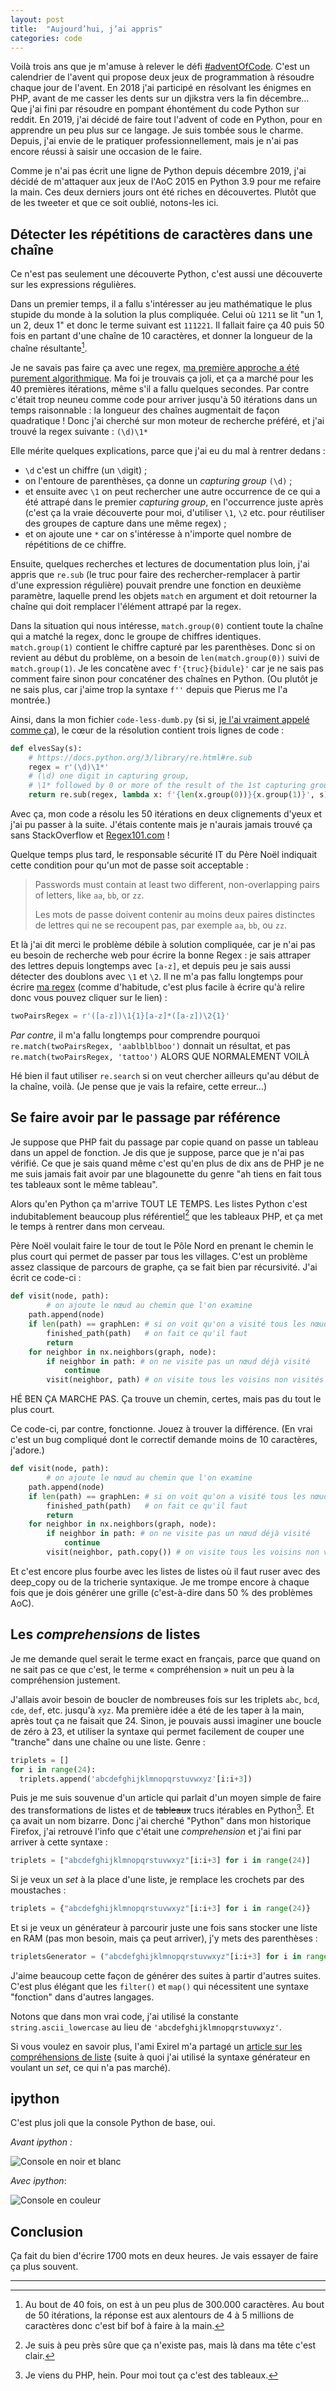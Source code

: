 ```yaml
---
layout: post
title:  "Aujourd’hui, j’ai appris"
categories: code
---
```


Voilà trois ans que je m'amuse à relever le défi [#adventOfCode](https://adventofcode.com/). C'est un calendrier de l'avent qui propose deux jeux de programmation à résoudre chaque jour de l'avent. En 2018 j'ai participé en résolvant les énigmes en PHP, avant de me casser les dents sur un djikstra vers la fin décembre… Que j'ai fini par résoudre en pompant éhontément du code Python sur reddit. En 2019, j'ai décidé de faire tout l'advent of code en Python, pour en apprendre un peu plus sur ce langage. Je suis tombée sous le charme. Depuis, j'ai envie de le pratiquer professionnellement, mais je n'ai pas encore réussi à saisir une occasion de le faire.

Comme je n'ai pas écrit une ligne de Python depuis décembre 2019, j'ai décidé de m'attaquer aux jeux de l'AoC 2015 en Python 3.9 pour me refaire la main. Ces deux derniers jours ont été riches en découvertes. Plutôt que de les tweeter et que ce soit oublié, notons-les ici.

## Détecter les répétitions de caractères dans une chaîne

Ce n'est pas seulement une découverte Python, c'est aussi une découverte sur les expressions régulières.

Dans un premier temps, il a fallu s'intéresser au jeu mathématique le plus stupide du monde à la solution la plus compliquée. Celui où `1211` se lit "un 1, un 2, deux 1" et donc le terme suivant est `111221`. Il fallait faire ça 40 puis 50 fois en partant d'une chaîne de 10 caractères, et donner la longueur de la chaîne résultante[^3]. 

Je ne savais pas faire ça avec une regex, [ma première approche a été purement algorithmique](https://github.com/tut-tuuut/advent-of-code-shiny-giggle/blob/master/2015/10/code.py#L4-L18). Ma foi je trouvais ça joli, et ça a marché pour les 40 premières itérations, même s'il a fallu quelques secondes. Par contre c'était trop neuneu comme code pour arriver jusqu'à 50 itérations dans un temps raisonnable : la longueur des chaînes augmentait de façon quadratique ! Donc j'ai cherché sur mon moteur de recherche préféré, et j'ai trouvé la regex suivante : `(\d)\1*`

Elle mérite quelques explications, parce que j'ai eu du mal à rentrer dedans :

- `\d` c'est un chiffre (un `\d`igit) ;
- on l'entoure de parenthèses, ça donne un *capturing group* `(\d)` ;
- et ensuite avec `\1` on peut rechercher une autre occurrence de ce qui a été attrapé dans le premier *capturing group*, en l'occurrence juste après (c'est ça la vraie découverte pour moi, d'utiliser `\1`, `\2` etc. pour réutiliser des groupes de capture dans une même regex) ;
- et on ajoute une `*` car on s'intéresse à n'importe quel nombre de répétitions de ce chiffre.

Ensuite, quelques recherches et lectures de documentation plus loin, j'ai appris que `re.sub` (le truc pour faire des rechercher-remplacer à partir d'une expression régulière) pouvait prendre une fonction en deuxième paramètre, laquelle prend les objets `match` en argument et doit retourner la chaîne qui doit remplacer l'élément attrapé par la regex.

Dans la situation qui nous intéresse, `match.group(0)` contient toute la chaîne qui a matché la regex, donc le groupe de chiffres identiques. `match.group(1)` contient le chiffre capturé par les parenthèses. Donc si on revient au début du problème, on a besoin de `len(match.group(0))`  suivi de `match.group(1)`. Je les concatène avec `f'{truc}{bidule}'` car je ne sais pas comment faire sinon pour concaténer des chaînes en Python. (Ou plutôt je ne sais plus, car j'aime trop la syntaxe `f''` depuis que Pierus me l'a montrée.)

Ainsi, dans la mon fichier `code-less-dumb.py` (si si, [je l'ai vraiment appelé comme ça](https://github.com/tut-tuuut/advent-of-code-shiny-giggle/blob/master/2015/10/code-less-dumb.py#L4-L9)), le cœur de la résolution contient trois lignes de code :

```python
def elvesSay(s):
    # https://docs.python.org/3/library/re.html#re.sub
    regex = r'(\d)\1*'
    # (\d) one digit in capturing group,
    # \1* followed by 0 or more of the result of the 1st capturing group
    return re.sub(regex, lambda x: f'{len(x.group(0))}{x.group(1)}', s)
```

Avec ça, mon code a résolu les 50 itérations en deux clignements d'yeux et j'ai pu passer à la suite. J'étais contente mais je n'aurais jamais trouvé ça sans StackOverflow et [Regex101.com](https://regex101.com/r/I3rt7f/1/) !

Quelque temps plus tard, le responsable sécurité IT du Père Noël indiquait cette condition pour qu'un mot de passe soit acceptable :

> Passwords must contain at least two different, non-overlapping pairs of letters, like `aa`, `bb`, or `zz`.
>
> Les mots de passe doivent contenir au moins deux paires distinctes de lettres qui ne se recoupent pas, par exemple `aa`, `bb`, ou `zz`.

Et là j'ai dit merci le problème débile à solution compliquée, car je n'ai pas eu besoin de recherche web pour écrire la bonne Regex : je sais attraper des lettres depuis longtemps avec `[a-z]`, et depuis peu je sais aussi détecter des doublons avec `\1` et `\2`. Il ne m'a pas fallu longtemps pour écrire [ma regex](https://regex101.com/r/eakwfV/1) (comme d'habitude, c'est plus facile à écrire qu'à relire donc vous pouvez cliquer sur le lien) :

```python
twoPairsRegex = r'([a-z])\1{1}[a-z]*([a-z])\2{1}'
```

*Par contre*, il m'a fallu longtemps pour comprendre pourquoi `re.match(twoPairsRegex, 'aablblblboo')` donnait un résultat, et pas `re.match(twoPairsRegex, 'tattoo')` ALORS QUE NORMALEMENT VOILÀ

Hé bien il faut utiliser `re.search` si on veut chercher ailleurs qu'au début de la chaîne, voilà. (Je pense que je vais la refaire, cette erreur…)

## Se faire avoir par le passage par référence

Je suppose que PHP fait du passage par copie quand on passe un tableau dans un appel de fonction. Je dis que je suppose, parce que je n'ai pas vérifié. Ce que je sais quand même c'est qu'en plus de dix ans de PHP je ne me suis jamais fait avoir par une blagounette du genre "ah tiens en fait tous tes tableaux sont le même tableau".

Alors qu'en Python ça m'arrive TOUT LE TEMPS. Les listes Python c'est indubitablement beaucoup plus référentiel[^2] que les tableaux PHP, et ça met le temps à rentrer dans mon cerveau.

Père Noël voulait faire le tour de tout le Pôle Nord en prenant le chemin le plus court qui permet de passer par tous les villages. C'est un problème assez classique de parcours de graphe, ça se fait bien par récursivité. J'ai écrit ce code-ci :

```python
def visit(node, path):
		# on ajoute le nœud au chemin que l'on examine
    path.append(node)
    if len(path) == graphLen: # si on voit qu'on a visité tous les nœuds,
        finished_path(path)   # on fait ce qu'il faut
        return
    for neighbor in nx.neighbors(graph, node):
        if neighbor in path: # on ne visite pas un nœud déjà visité
            continue
        visit(neighbor, path) # on visite tous les voisins non visités #récursivité
```

HÉ BEN ÇA MARCHE PAS. Ça trouve un chemin, certes, mais pas du tout le plus court.

Ce code-ci, par contre, fonctionne. Jouez à trouver la différence. (En vrai c'est un bug compliqué dont le correctif demande moins de 10 caractères, j'adore.)

```python
def visit(node, path):
		# on ajoute le nœud au chemin que l'on examine
    path.append(node)
    if len(path) == graphLen: # si on voit qu'on a visité tous les nœuds,
        finished_path(path)   # on fait ce qu'il faut
        return
    for neighbor in nx.neighbors(graph, node):
        if neighbor in path: # on ne visite pas un nœud déjà visité
            continue
        visit(neighbor, path.copy()) # on visite tous les voisins non visités #récursivité
```

Et c'est encore plus fourbe avec les listes de listes où il faut ruser avec des deep_copy ou de la tricherie syntaxique. Je me trompe encore à chaque fois que je dois générer une grille (c'est-à-dire dans 50 % des problèmes AoC).

## Les _comprehensions_ de listes

Je me demande quel serait le terme exact en français, parce que quand on ne sait pas ce que c'est, le terme « compréhension » nuit un peu à la compréhension justement.

J'allais avoir besoin de boucler de nombreuses fois sur les triplets `abc`, `bcd`, `cde`, `def`, etc. jusqu'à `xyz`. Ma première idée a été de les taper à la main, après tout ça ne faisait que 24. Sinon, je pouvais aussi imaginer une boucle de zéro à 23, et utiliser la syntaxe qui permet facilement de couper une "tranche" dans une chaîne ou une liste. Genre :

```python
triplets = []
for i in range(24):
  triplets.append('abcdefghijklmnopqrstuvwxyz'[i:i+3])
```

Puis je me suis souvenue d'un article qui parlait d'un moyen simple de faire des transformations de listes et de <del>tableaux</del> trucs itérables en Python[^1]. Et ça avait un nom bizarre. Donc j'ai cherché "Python" dans mon historique Firefox, j'ai retrouvé l'info que c'était une *comprehension* et j'ai fini par arriver à cette syntaxe :

```python
triplets = ["abcdefghijklmnopqrstuvwxyz"[i:i+3] for i in range(24)]
```

Si je veux un *set* à la place d'une liste, je remplace les crochets par des moustaches :

```python
triplets = {"abcdefghijklmnopqrstuvwxyz"[i:i+3] for i in range(24)}
```

Et si je veux un générateur à parcourir juste une fois sans stocker une liste en RAM (pas mon besoin, mais ça peut arriver), j'y mets des parenthèses :

```python
tripletsGenerator = ("abcdefghijklmnopqrstuvwxyz"[i:i+3] for i in range(24))
```

J'aime beaucoup cette façon de générer des suites à partir d'autres suites. C'est plus élégant que les `filter()` et `map()` qui nécessitent une syntaxe "fonction" dans d'autres langages.

Notons que dans mon vrai code, j'ai utilisé la constante `string.ascii_lowercase` au lieu de `'abcdefghijklmnopqrstuvwxyz'`.

Si vous voulez en savoir plus, l'ami Exirel m'a partagé un [article sur les compréhensions de liste](http://blog.exirel.me/subtile-comprehension-de-listes) (suite à quoi j'ai utilisé la syntaxe générateur en voulant un *set*, ce qui n'a pas marché).

## ipython

C'est plus joli que la console Python de base, oui.

*Avant ipython :*

![Console en noir et blanc](/img/2020/avant.jpg)

*Avec ipython*:

![Console en couleur](/img/2020/apres.jpg)



## Conclusion

Ça fait du bien d'écrire 1700 mots en deux heures. Je vais essayer de faire ça plus souvent.


<hr>

[^1]: Je viens du PHP, hein. Pour moi tout ça c'est des tableaux.

[^2]: Je suis à peu près sûre que ça n'existe pas, mais là dans ma tête c'est clair.

[^3]: Au bout de 40 fois, on est à un peu plus de 300.000 caractères. Au bout de 50 itérations, la réponse est aux alentours de 4 à 5 millions de caractères donc c'est bif bof à faire à la main.